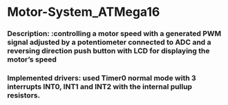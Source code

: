# Motor-System_ATMega16
### Description: :controlling a motor speed with a generated PWM signal adjusted by a potentiometer connected to ADC and a reversing direction push button with LCD for displaying the motor’s speed
### Implemented drivers: used Timer0 normal mode with 3 interrupts INT0, INT1 and INT2 with the internal pullup resistors.

